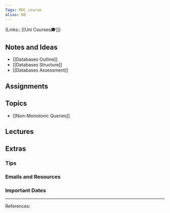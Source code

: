 ```yaml
---
Tags: MOC course
alias: DB
---
```

(Links:: [[Uni Courses🎓]])
## Notes and Ideas
- [[Databases Outline]]
- [[Databases Structure]]
- [[Databases Assessment]]
## Assignments
## Topics
- [[Non-Monotonic Queries]]
## Lectures
## Extras
### Tips
### Emails and Resources
### Important Dates
___
References:

